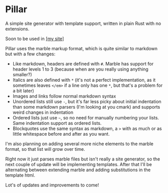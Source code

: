 # Pillar
A simple site generator with template support, written in plain Rust with no extensions.

Soon to be used in [[my site]](https://mineralexistence.com)

Pillar uses the marble markup format, which is quite similar to markdown but with a few changes:
- Like markdown, headers are defined with `#`. Marble has support for header levels 1 to 3 (because when are you really using anything smaller?)
- Italics are also defined with `*` (it's not a perfect implementation, as it sometimes leaves `</em>` if a line only has one `*`, but that's a problem for a bit later)
- Images and links follow normal markdown syntax
- Unordered lists still use `-`, but it's far less picky about initial indentation than some markdown parsers (I'm looking at you cmark) and supports weird changes in indentation
- Ordered lists just use `~`, so no need for manually numbering your lists. Same indentation support as ordered lists.
- Blockquotes use the same syntax as markdown, a `>` with as much or as little whitespace before and after as you want.

I'm also planning on adding several more niche elements to the marble format, so that list will grow over time.

Right now it just parses marble files but isn't really a site generator, so the next couple of update will be implementing templates. After that I'll be alternating between extending marble and adding substitutions in the template html.

Lot's of updates and improvements to come!

